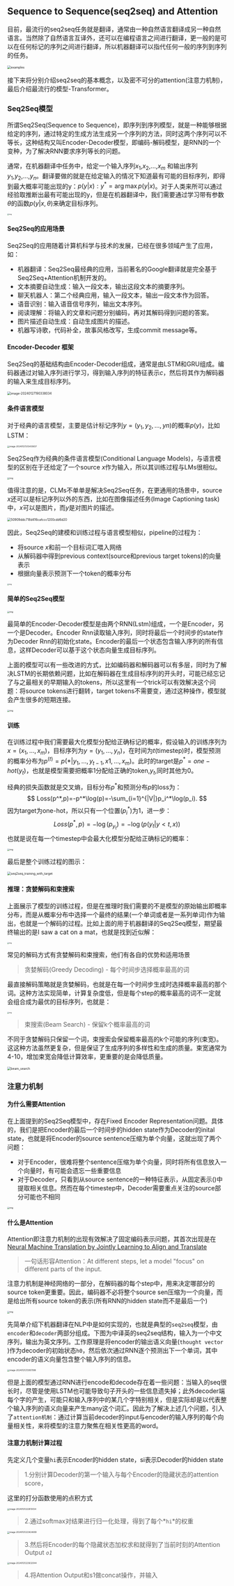 ## Sequence to Sequence(seq2seq) and Attention

目前，最流行的seq2seq任务就是翻译，通常由一种自然语言翻译成另一种自然语言。当然除了自然语言互译外，还可以在编程语言之间进行翻译，更一般的是可以在任何标记的序列之间进行翻译，所以机器翻译可以指代任何一般的序列到序列的任务。

<img src="./images/examples.gif" alt="examples" style="zoom:50%;" />

接下来将分别介绍seq2seq的基本概念，以及密不可分的attention(注意力机制)，最后介绍最流行的模型-Transformer。

### Seq2Seq模型

所谓Seq2Seq(Sequence to Sequence)，即序列到序列模型，就是一种能够根据给定的序列，通过特定的生成方法生成另一个序列的方法，同时这两个序列可以不等长，这种结构又叫Encoder-Decoder模型，即编码-解码模型，是RNN的一个变种，为了解决RNN要求序列等长的问题。

通常，在机器翻译中任务中，给定一个输入序列$x_1$,$x_2$,...,$x_m$ 和输出序列$y_1$,$y_2$,...,$y_n$。翻译要做的就是在给定输入的情况下知道最有可能的目标序列，即得到最大概率可能出现的y：$p(y|x):y^* = \arg \max p(y|x)$。对于人类来所可以通过经验取推断出最有可能出现的y，但是在机器翻译中，我们需要通过学习带有参数$\theta$的函数$p(y|x,\theta)$来确定目标序列。

<img src="./images/human_machine_translation-min.png" alt="img" style="zoom: 25%;" />

#### Seq2Seq的应用场景

Seq2Seq的应用随着计算机科学与技术的发展，已经在很多领域产生了应用，如：

- 机器翻译：Seq2Seq最经典的应用，当前著名的Google翻译就是完全基于 Seq2Seq+Attention机制开发的。
- 文本摘要自动生成：输入一段文本，输出这段文本的摘要序列。
- 聊天机器人：第二个经典应用，输入一段文本，输出一段文本作为回答。
- 语音识别：输入语音信号序列，输出文本序列。
- 阅读理解：将输入的文章和问题分别编码，再对其解码得到问题的答案。
- 图片描述自动生成：自动生成图片的描述。
- 机器写诗歌，代码补全，故事风格改写，生成commit message等。

#### Encoder-Decoder 框架

Seq2Seq的基础结构由Encoder-Decoder组成，通常是由LSTM和GRU组成。编码器通过对输入序列进行学习，得到输入序列的特征表示$c$，然后将其作为解码器的输入来生成目标序列。

<img src="./images/image-20240127190338034.png" alt="image-20240127190338034" style="zoom: 50%;" />

#### 条件语言模型

对于经典的语言模型，主要是估计标记序列$y=(y_1,y_2,...,yn)$的概率$p(y)$，比如LSTM：

<img src="./images/image-20240127203435837.png" alt="image-20240127203435837" style="zoom:33%;" />

Seq2Seq作为经典的条件语言模型(Conditional Language Models)，与语言模型的区别在于还给定了一个source $x$作为输入，所以其训练过程与LMs很相似。

<img src="./images/lm_clm-min.png" alt="img" style="zoom:33%;" />

值得注意的是，CLMs不单单是解决Seq2Seq任务，在更通用的场景中，source $x$还可以是标记序列以外的东西，比如在图像描述任务(Image Captioning task)中，$x$可以是图片，而$y$是对图片的描述。

<img src="./images/50909ddc718d416cafccc1200cdd6d20.png" alt="50909ddc718d416cafccc1200cdd6d20" style="zoom: 50%;" />

因此，Seq2Seq的建模和训练过程与语言模型相似，pipeline的过程为：

- 将source $x$和前一个目标词汇喂入网络
- 从解码器中得到previous context(source和previous target tokens)的向量表示
- 根据向量表示预测下一个token的概率分布

<img src="./images/enc_dec_linear_out-min.png" alt="img" style="zoom: 25%;" />

#### 简单的Seq2Seq模型

<img src="./images/enc_dec_simple_rnn-min.png" alt="img" style="zoom: 33%;" />

最简单的Encoder-Decoder模型是由两个RNN(Lstm)组成，一个是Encoder，另一个是Decoder。Encoder Rnn读取输入序列，同时将最后一个时间步的state作为Decoder Rnn的初始化state。Encoder的最后一个状态包含输入序列的所有信息，这样Decoder可以基于这个状态向量生成目标序列。

上面的模型可以有一些改进的方式，比如编码器和解码器可以有多层，同时为了解决LSTM的长期依赖问题，比如在解码器在生成目标序列的开头时，可能已经忘记了与之最相关的早期输入的tokens，所以这里有一个trick可以有效解决这个问题：将source tokens进行翻转，target tokens不需要变，通过这种操作，模型就会产生很多的短期连接。

<img src="./images/reverse_order_before_after-min.png" alt="img" style="zoom:33%;" />

#### 训练

在训练过程中我们需要最大化模型分配给正确标记的概率，假设输入的训练序列为$x=(x_1,...,x_m)$，目标序列为$y=(y_1,...,y_n)$，在时间为$t$(timestep)时，模型预测的概率分布为$p^{(t)}=p(*|y_1,...,y_{t-1},x1,...,x_m)$。此时的target是$p^*=one-hot(y_t)$，也就是模型需要把概率1分配给正确的token,$y_t$,同时其他为0。

经典的损失函数就是交叉熵，目标分布$p^*$和预测分布$p$的loss为：
$$
Loss(p^*,p)=-p^*\log(p)=-\sum_{i=1}^{|V|}p_i^*\log(p_i).
$$
因为target为one-hot，所以只有一个位置($p_i^*$)为1，进一步：
$$
Loss(p^*,p)=-\log(p_{y_t})=-\log(p(y_t|y<t,x))
$$
也就是说在每一个timestep中会最大化模型分配给正确标记的概率：

<img src="./images/one_step_loss_intuition-min.png" alt="img" style="zoom: 33%;" />

最后是整个训练过程的图示：

<img src="./images/seq2seq_training_with_target.gif" alt="seq2seq_training_with_target" style="zoom:50%;" />

#### 推理：贪婪解码和束搜索

上面展示了模型的训练过程，但是在推理时我们需要的不是模型的原始输出即概率分布，而是从概率分布中选择一个最终的结果(一个单词或者是一系列单词)作为输出，也就是一个解码的过程。比如上面的用于机器翻译的Seq2Seq模型，期望最终输出的是I saw a cat on a mat，也就是找到近似解：

<img src="./images/inference_formula-min.png" alt="img" style="zoom: 25%;" />

常见的解码方式有贪婪解码和束搜索，他们有各自的优势和适用场景

> 贪婪解码(Greedy Decoding) - 每个时间步选择概率最高的词

最直接解码策略就是贪婪解码，也就是在每一个时间步生成时选择概率最高的那个词。这种方法实现简单，计算复杂度低，但是每个step的概率最高的词不一定就会组合成为最优的目标序列，也就是：

<img src="./images/greedy_is_bad-min.png" alt="img" style="zoom:25%;" />

> 束搜索(Beam Search) - 保留k个概率最高的词

不同于贪婪解码只保留一个词，束搜索会保留概率最高的k个可能的序列(束宽)。这这种方法虽然更复杂，但是保证了生成序列的多样性和生成的质量。束宽通常为4-10，增加束宽会降低计算效率，更重要的是会降低质量。

<img src="./images/beam_search.gif" alt="beam_search" style="zoom:50%;" />

### 注意力机制

#### 为什么需要Attention

在上面提到的Seq2Seq模型中，存在Fixed Encoder Representation问题。具体的，我们是把Encoder的最后一个时间步的hidden state作为Decoder的inital state，也就是将Encoder的source sentence压缩为单个向量，这就出现了两个问题：

- 对于Encoder，很难将整个sentence压缩为单个向量，同时将所有信息放入一个向量时，有可能会遗忘一些重要信息
- 对于Decoder，只看到从source sentence的一种特征表示，从固定表示()中提取相关信息。然而在每个timestep中，Decoder需要重点关注的source部分可能也不相同

<img src="./images/bottleneck-min.png" alt="img" style="zoom: 33%;" />

#### 什么是Attention

Attention即注意力机制的出现有效解决了固定编码表示问题，其首次出现是在[Neural Machine Translation by Jointly Learning to Align and Translate](https://arxiv.org/pdf/1409.0473.pdf)

> 一句话形容Attention：At different steps, let a model "focus" on different parts of the input.

注意力机制是神经网络的一部分，在解码器的每个step中，用来决定哪部分的source token更重要。因此，编码器不必将整个source sen压缩为一个向量，而是给出所有source token的表示(所有RNN的hidden state而不是最后一个)

<img src="./images/general_scheme-min.png" alt="img" style="zoom:33%;" />

> 

先简单介绍下机器翻译在NLP中是如何实现的，也就是典型的`seq2seq`模型，由`encoder`和`decoder`两部分组成。下图为中译英的seq2seq结构，输入为一个中文序列，输出为英文序列。工作原理是将encoder的输出语义向量(`thought vector` )作为decoder的初始状态`h0`，然后依次通过RNN逐个预测出下一个单词，其中encoder的语义向量包含整个输入序列的信息。

<img src="./images/image-20240121213957998.png" alt="image-20240121213957998" style="zoom:33%;" />

但是上面的模型通过RNN进行encode和decode存在着一些问题：当输入的seq很长时，尽管是使用LSTM也可能导致句子开头的一些信息遗失掉；此外decoder端每个字的产生，可能只和输入序列中的某几个字特别相关，但是实际却是以代表整个输入序列的语义向量来产生many这个词汇。因此为了解决上述几个问题，引入了`attention机制`：通过计算当前decoder的input与encoder的输入序列的每个向量相关性，来将模型的注意力聚焦在相关性更高的word。

#### 注意力机制计算过程

先定义几个变量`hi`表示Encoder的hidden state，si表示Decoder的hidden state

> 1.分别计算Decoder的第一个输入与每个Encoder的隐藏状态的attention score，

这里的打分函数使用的点积方式

<img src="./images/image-20240121222813034.png" alt="image-20240121222813034" style="zoom: 33%;" />

> 2.通过softmax对结果进行归一化处理，得到了每个*`hi`*的权重

<img src="./images/image-20240121223424699.png" alt="image-20240121223424699" style="zoom: 33%;" />

> 3.然后将Encoder的每个隐藏状态加权求和就得到了当前时刻的Attention Output  *`o1`*

<img src="./images/image-20240121223632044.png" alt="image-20240121223632044" style="zoom: 33%;" />

> 4.将Attention Output和s1做concat操作，并输入
